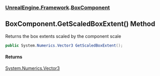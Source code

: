 ### [UnrealEngine.Framework](./UnrealEngine-Framework.md 'UnrealEngine.Framework').[BoxComponent](./BoxComponent.md 'UnrealEngine.Framework.BoxComponent')
## BoxComponent.GetScaledBoxExtent() Method
Returns the box extents scaled by the component scale  
```csharp
public System.Numerics.Vector3 GetScaledBoxExtent();
```
#### Returns
[System.Numerics.Vector3](https://docs.microsoft.com/en-us/dotnet/api/System.Numerics.Vector3 'System.Numerics.Vector3')  
